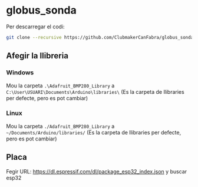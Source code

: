 # globus_sonda
Per descarregar el codi:
```bash
git clone --recursive https://github.com/ClubmakerCanFabra/globus_sonda.git
```
## Afegir la llibreria

### Windows
Mou la carpeta `.\Adafruit_BMP280_Library` a `C:\User\USUARI\Documents\Arduino\libraries\` (Es la carpeta de llibraries per defecte, pero es pot cambiar)

### Linux
Mou la carpeta `./Adafruit_BMP280_Library` a `~/Documents/Arduino/libraries/` (Es la carpeta de llibraries per defecte, pero es pot cambiar)

## Placa
Fegir URL: https://dl.espressif.com/dl/package_esp32_index.json
y buscar esp32
